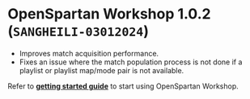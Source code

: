 # OpenSpartan Workshop 1.0.2 (`SANGHEILI-03012024`)

- Improves match acquisition performance.
- Fixes an issue where the match population process is not done if a playlist or playlist map/mode pair is not available.

Refer to [**getting started guide**](https://openspartan.com/docs/workshop/guides/get-started/) to start using OpenSpartan Workshop.

